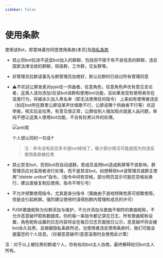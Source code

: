 ```yaml
---
sidebar: false
---
```

# 使用条款

使用该Bot，即意味着你同意使用条款(本页)及[隐私条款](/privacy/)

- 禁止将bot拉进不适宜bot加入的群聊，包括但不限于有不良信息的群聊，违反国家法律法规的群聊，班级群，工作群，交友群等。
- 非管理员拉群请事先与群管理员协商好，默认拉群时已经过所有管理同意
- ⚠不欢迎公屏发表对pjsk任一供曲者，任意角色，任意角色声优有意见言论者，这类人请勿添加/拉该bot进群和使用bot功能，且如果发现有使用者存在该类行为，将被永久加入黑名单（即无法使用任何指令）
上条如有使用者违反（如在bot所在群里公屏说某声优唱歌不行，公屏说哪个供曲者不行等）欢迎举报，核实后会拉黑，有意见很正常，公屏给别人强加观点就是人品问题，单纯不想让这类人使用bot功能，不会有拉黑以外的处理。
    
    ![anti爬](/anti爬.png)

   个人很认同的一句话↑
    >注：命令没有反应多半是bot掉线了，极少部分情况可能是因为你违反使用条款被拉黑

- 禁止禁言bot，否则bot将自动退群。若成员滥用bot造成刷屏等不良影响，群管理员应对滥用者进行处理，而不是禁言bot。如想移除bot请管理员或群主使用"/delete unibot"指令。（指令中间有空格，部分网页显示可能在空格处换行，建议直接复制后使用，指令不带引号）
- 不允许频繁使用指令，尤其是查分指令（猜曲由于游戏特殊性质可频繁使用，但是会引起刷屏。强烈建议使用时请得到群内管理和成员的许可）
- PJSK歌曲昵称为社群添加与维护，不允许添加与歌曲不相符的歌曲昵称，不允许恶意破坏昵称数据库。你的每一条指令都记录在日志，所有歌曲昵称设置，角色昵称设置的日志内容将会在每日日志页面按日公示，恶意破坏将会被bot永久拉黑，且根据隐私条款所述，当使用者违反使用条款时，我们可能会披露您的个人信息。（仅被恶意破坏/恶意滥用时会使用此计策）

注：对于以上被拉黑的群或个人，你有权向bot主人协商，最终解释权归bot主人所有。